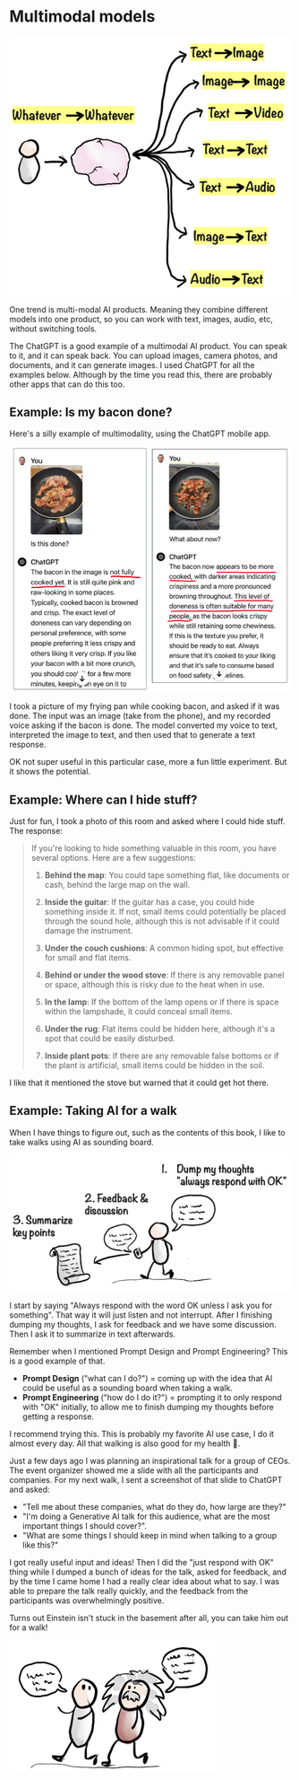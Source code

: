 # Multimodal models

![](../.gitbook/assets/080-whatever-to-whatever.png)

One trend is multi-modal AI products. Meaning they combine different models into one product, so you can work with text, images, audio, etc, without switching tools.

The ChatGPT is a good example of a multimodal AI product. You can speak to it, and it can speak back. You can upload images, camera photos, and documents, and it can generate images. I used ChatGPT for all the examples below. Although by the time you read this, there are probably other apps that can do this too.

## Example: Is my bacon done?

Here's a silly example of multimodality, using the ChatGPT mobile app.

![](../.gitbook/assets/080-bacon.png)

I took a picture of my frying pan while cooking bacon, and asked if it was done.
The input was an image (take from the phone), and my recorded voice asking if the bacon is done. The model converted my voice to text, interpreted the image to text, and then used that to generate a text response.

OK not super useful in this particular case, more a fun little experiment. But it shows the potential.

## Example: Where can I hide stuff?

Just for fun, I took a photo of this room and asked where I could hide stuff. The response:

> If you're looking to hide something valuable in this room, you have several options. Here are a few suggestions:
>
> 1. **Behind the map**: You could tape something flat, like documents or cash, behind the large map on the wall.
>
> 2. **Inside the guitar**: If the guitar has a case, you could hide something inside it. If not, small items could potentially be placed through the sound hole, although this is not advisable if it could damage the instrument.
>
> 3. **Under the couch cushions**: A common hiding spot, but effective for small and flat items.
>
> 4. **Behind or under the wood stove**: If there is any removable panel or space, although this is risky due to the heat when in use.
>
> 5. **In the lamp**: If the bottom of the lamp opens or if there is space within the lampshade, it could conceal small items.
>
> 6. **Under the rug**: Flat items could be hidden here, although it's a spot that could be easily disturbed.
>
> 7. **Inside plant pots**: If there are any removable false bottoms or if the plant is artificial, small items could be hidden in the soil.

I like that it mentioned the stove but warned that it could get hot there.

## Example: Taking AI for a walk

When I have things to figure out, such as the contents of this book, I like to take walks using AI as sounding board.

![](../.gitbook/assets/080-walking-1.png)

I start by saying "Always respond with the word OK unless I ask you for something". That way it will just listen and not interrupt. After I finishing dumping my thoughts, I ask for feedback and we have some discussion. Then I ask it to summarize in text afterwards.

Remember when I mentioned Prompt Design and Prompt Engineering? This is a good example of that.

- **Prompt Design** ("what can I do?") = coming up with the idea that AI could be useful as a sounding board when taking a walk.
- **Prompt Engineering** ("how do I do it?") = prompting it to only respond with "OK" initially, to allow me to finish dumping my thoughts before getting a response.

I recommend trying this. This is probably my favorite AI use case, I do it almost every day. All that walking is also good for my health 🙂.

Just a few days ago I was planning an inspirational talk for a group of CEOs. The event organizer showed me a slide with all the participants and companies. For my next walk, I sent a screenshot of that slide to ChatGPT and asked:

- "Tell me about these companies, what do they do, how large are they?"
- "I'm doing a Generative AI talk for this audience, what are the most important things I should cover?".
- "What are some things I should keep in mind when talking to a group like this?"

I got really useful input and ideas! Then I did the "just respond with OK" thing while I dumped a bunch of ideas for the talk, asked for feedback, and by the time I came home I had a really clear idea about what to say. I was able to prepare the talk really quickly, and the feedback from the participants was overwhelmingly positive.

Turns out Einstein isn't stuck in the basement after all, you can take him out for a walk!

![](../.gitbook/assets/080-walking-2.png)
